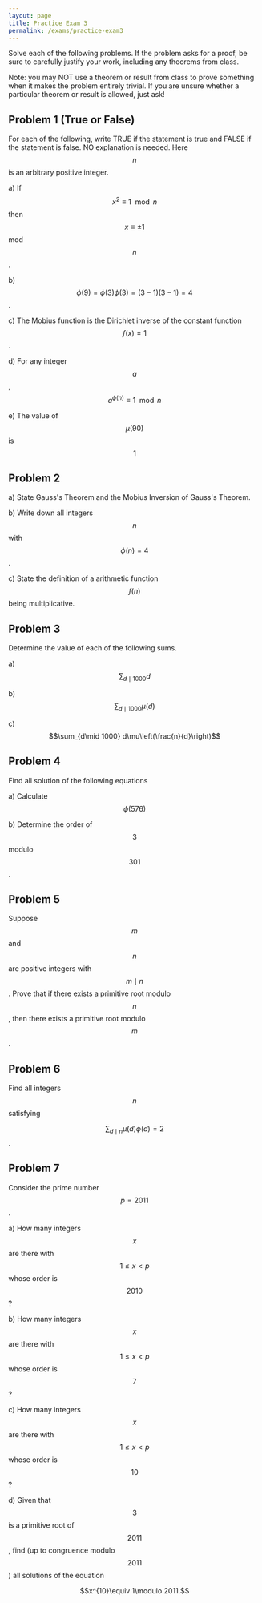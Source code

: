```yaml
---
layout: page
title: Practice Exam 3
permalink: /exams/practice-exam3
---
```


Solve each of the following problems.
If the problem asks for a proof, be sure to carefully justify your work, including any theorems from class.

Note: you may NOT use a theorem or result from class to prove something when it makes the problem entirely trivial.  If you are unsure whether a particular theorem or result is allowed, just ask!

## Problem 1 (True or False)
For each of the following, write TRUE if the statement is true and FALSE if the statement is false.  NO explanation is needed.
Here $$n$$ is an arbitrary positive integer.

a) If $$x^2\equiv 1\mod n$$ then $$x\equiv \pm 1$$ mod $$n$$.

b) $$\phi(9)=\phi(3)\phi(3) = (3-1)(3-1) = 4$$.

c) The Mobius function is the Dirichlet inverse of the constant function $$f(x)=1$$.

d) For any integer $$a$$, $$a^{\phi(n)}\equiv 1\mod n$$

e) The value of $$\mu(90)$$ is $$1$$

## Problem 2

a) State Gauss's Theorem and the Mobius Inversion of Gauss's Theorem.

b) Write down all integers $$n$$ with $$\phi(n) = 4$$.

c) State the definition of a arithmetic function $$f(n)$$ being multiplicative.

## Problem 3

Determine the value of each of the following sums.

a) $$\sum_{d\mid 1000} d$$ 

b) $$\sum_{d\mid 1000} \mu(d)$$

c) $$\sum_{d\mid 1000} d\mu\left(\frac{n}{d}\right)$$

## Problem 4

Find all solution of the following equations

a) Calculate $$\phi(576)$$

b) Determine the order of $$3$$ modulo $$301$$.

## Problem 5

Suppose $$m$$ and $$n$$ are positive integers with $$m \mid n$$.
Prove that if there exists a primitive root modulo $$n$$, then there exists a primitive root modulo $$m$$.

## Problem 6

Find all integers $$n$$ satisfying

$$\sum_{d\mid n} \mu(d)\phi(d) = 2$$.

## Problem 7

Consider the prime number $$p=2011$$.

a) How many integers $$x$$ are there with $$1\leq x  < p$$ whose order is $$2010$$?

b) How many integers $$x$$ are there with $$1\leq x  < p$$ whose order is $$7$$?

c) How many integers $$x$$ are there with $$1\leq x  < p$$ whose order is $$10$$?

d) Given that $$3$$ is a primitive root of $$2011$$, find (up to congruence modulo $$2011$$) all solutions of the equation

$$x^{10}\equiv 1\modulo 2011.$$


